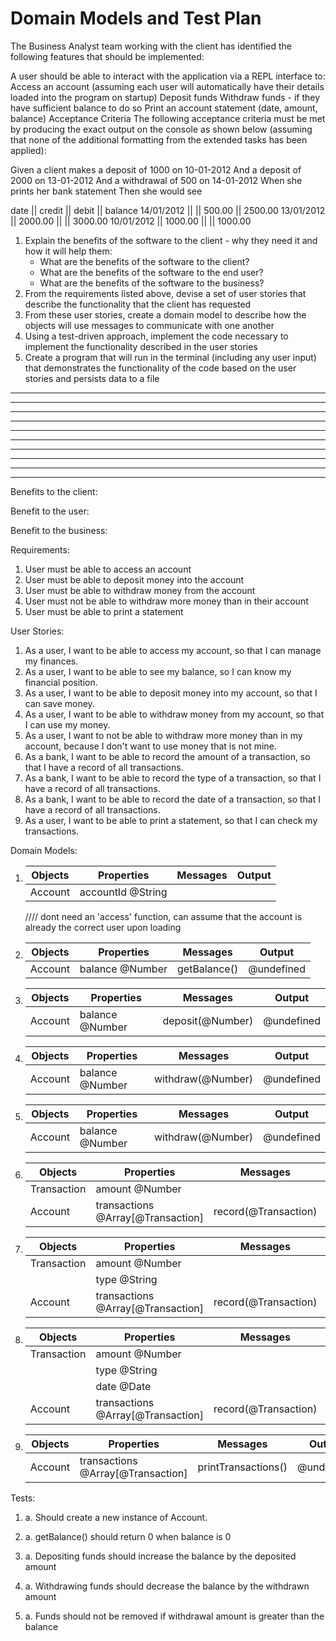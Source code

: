 # Domain Models and Test Plan

The Business Analyst team working with the client has identified the following features that should be implemented:

A user should be able to interact with the application via a REPL interface to:
Access an account (assuming each user will automatically have their details loaded into the program on startup)
Deposit funds
Withdraw funds - if they have sufficient balance to do so
Print an account statement (date, amount, balance)
Acceptance Criteria
The following acceptance criteria must be met by producing the exact output on the console as shown below (assuming that none of the additional formatting from the extended tasks has been applied):

Given a client makes a deposit of 1000 on 10-01-2012
And a deposit of 2000 on 13-01-2012
And a withdrawal of 500 on 14-01-2012
When she prints her bank statement
Then she would see

date || credit || debit || balance
14/01/2012 || || 500.00 || 2500.00
13/01/2012 || 2000.00 || || 3000.00
10/01/2012 || 1000.00 || || 1000.00

1. Explain the benefits of the software to the client - why they need it and how it will help them:
   - What are the benefits of the software to the client?
   - What are the benefits of the software to the end user?
   - What are the benefits of the software to the business?
2. From the requirements listed above, devise a set of user stories that describe the functionality that the client has requested
3. From these user stories, create a domain model to describe how the objects will use messages to communicate with one another
4. Using a test-driven approach, implement the code necessary to implement the functionality described in the user stories
5. Create a program that will run in the terminal (including any user input) that demonstrates the functionality of the code based on the user stories and persists data to a file

---

---

---

---

---

---

---

---

---

---

Benefits to the client:

Benefit to the user:

Benefit to the business:

Requirements:

1. User must be able to access an account
2. User must be able to deposit money into the account
3. User must be able to withdraw money from the account
4. User must not be able to withdraw more money than in their account
5. User must be able to print a statement

User Stories:

1. As a user, I want to be able to access my account, so that I can manage my finances.
2. As a user, I want to be able to see my balance, so I can know my financial position.
3. As a user, I want to be able to deposit money into my account, so that I can save money.
4. As a user, I want to be able to withdraw money from my account, so that I can use my money.
5. As a user, I want to not be able to withdraw more money than in my account, because I don't want to use money that is not mine.
6. As a bank, I want to be able to record the amount of a transaction, so that I have a record of all transactions.
7. As a bank, I want to be able to record the type of a transaction, so that I have a record of all transactions.
8. As a bank, I want to be able to record the date of a transaction, so that I have a record of all transactions.
9. As a user, I want to be able to print a statement, so that I can check my transactions.

Domain Models:

1.  | Objects | Properties        | Messages | Output |
    | ------- | ----------------- | -------- | ------ |
    | Account | accountId @String |          |        |

    //// dont need an 'access' function, can assume that the account is already the correct user upon loading

2.  | Objects | Properties      | Messages     | Output     |
    | ------- | --------------- | ------------ | ---------- |
    | Account | balance @Number | getBalance() | @undefined |

3.  | Objects | Properties      | Messages         | Output     |
    | ------- | --------------- | ---------------- | ---------- |
    | Account | balance @Number | deposit(@Number) | @undefined |

4.  | Objects | Properties      | Messages          | Output     |
    | ------- | --------------- | ----------------- | ---------- |
    | Account | balance @Number | withdraw(@Number) | @undefined |

5.  | Objects | Properties      | Messages          | Output     |
    | ------- | --------------- | ----------------- | ---------- |
    | Account | balance @Number | withdraw(@Number) | @undefined |

6.  | Objects     | Properties                        | Messages             | Output     |
    | ----------- | --------------------------------- | -------------------- | ---------- |
    | Transaction | amount @Number                    |                      |            |
    | Account     | transactions @Array[@Transaction] | record(@Transaction) | @undefined |

7.  | Objects     | Properties                        | Messages             | Output     |
    | ----------- | --------------------------------- | -------------------- | ---------- |
    | Transaction | amount @Number                    |                      |            |
    |             | type @String                      |                      |            |
    | Account     | transactions @Array[@Transaction] | record(@Transaction) | @undefined |

8.  | Objects     | Properties                        | Messages             | Output     |
    | ----------- | --------------------------------- | -------------------- | ---------- |
    | Transaction | amount @Number                    |                      |            |
    |             | type @String                      |                      |            |
    |             | date @Date                        |                      |            |
    | Account     | transactions @Array[@Transaction] | record(@Transaction) | @undefined |

9.  | Objects | Properties                        | Messages            | Output     |
    | ------- | --------------------------------- | ------------------- | ---------- |
    | Account | transactions @Array[@Transaction] | printTransactions() | @undefined |

Tests:

1. a. Should create a new instance of Account.

2. a. getBalance() should return 0 when balance is 0

3. a. Depositing funds should increase the balance by the deposited amount

4. a. Withdrawing funds should decrease the balance by the withdrawn amount

5. a. Funds should not be removed if withdrawal amount is greater than the balance
